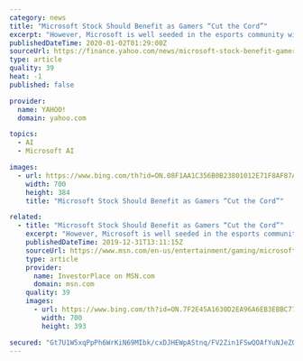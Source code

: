 ```yaml
---
category: news
title: "Microsoft Stock Should Benefit as Gamers “Cut the Cord”"
excerpt: "However, Microsoft is well seeded in the esports community with Cloud9 – a fast growing organization in the world of competitive video gaming. Cloud9 gives gamers access to Microsoft Azure, AI (artificial intelligence) and Computer Vision. This allows gamers to extract specific data that provides valuable insight into their strengths and ..."
publishedDateTime: 2020-01-02T01:29:00Z
sourceUrl: https://finance.yahoo.com/news/microsoft-stock-benefit-gamers-cut-131115035.html
type: article
quality: 39
heat: -1
published: false

provider:
  name: YAHOO!
  domain: yahoo.com

topics:
  - AI
  - Microsoft AI

images:
  - url: https://www.bing.com/th?id=ON.08F1AA1C356B0B23801012E71F8AF87A
    width: 700
    height: 384
    title: "Microsoft Stock Should Benefit as Gamers “Cut the Cord”"

related:
  - title: "Microsoft Stock Should Benefit as Gamers “Cut the Cord”"
    excerpt: "However, Microsoft is well seeded in the esports community with Cloud9 – a fast growing organization in the world of competitive video gaming. Cloud9 gives gamers access to Microsoft Azure, AI (artificial intelligence) and Computer Vision. This allows gamers to extract specific data that provides valuable insight into their strengths and ..."
    publishedDateTime: 2019-12-31T13:11:15Z
    sourceUrl: https://www.msn.com/en-us/entertainment/gaming/microsoft-stock-should-benefit-as-gamers-e2-80-9ccut-the-cord-e2-80-9d/ar-BBYuTfo
    type: article
    provider:
      name: InvestorPlace on MSN.com
      domain: msn.com
    quality: 39
    images:
      - url: https://www.bing.com/th?id=ON.7F2E45A1630D2EA96A6EB3EBBC77036C
        width: 700
        height: 393

secured: "Gt7U1W5xqPpPh6WrKiN69MIbk/cxDJHEWpAStnq/FV2Zin1FSwQOAfYuNJeZO/+LV3UBZ6tQ3BwKeglfRpwM7VNEnl7jxp/fqjvUNmuuh5M/h/vF/CwKbbqjrlFdK9k4LBahqcQzWeoxU1nF883J1Boevi+7AEljFyMNhGWIXFiYznVkHG2u1mpMcH2pT1mbU23L2Armbt7imYWd59lKIf44g3LBsGYlglLZmv+DjxOybD3WMFRp7H9HbzlKI1rJ2TgU/UirGGbzL8XYmDzf9Q==;fWPew7Rw53cuiCIJpDuV9Q=="
---
```



